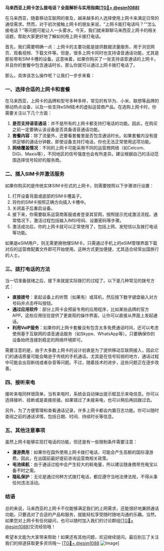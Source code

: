 **马来西亚上网卡怎么接电话？全面解析与实用指南[[TG💪+ @esim1088](https://t.me/s/esim1088)]**

在马来西亚，随着移动互联网的普及，越来越多的人选择使用上网卡来满足日常的通信需求。然而，对于初次接触上网卡的朋友来说，“上网卡能打电话吗？”“怎么接电话？”等问题可能让人一头雾水。今天，我们就来聊聊马来西亚上网卡的相关话题，帮助大家更好地了解如何用上网卡接打电话。

首先，我们需要明确一点：上网卡的主要功能是提供数据流量服务，用于浏览网页、观看视频、下载文件等。但是，很多上网卡同时也支持语音通话功能，尤其是那些带有SIM卡槽的设备。这意味着，如果你购买了一张支持语音通话的上网卡，并且你的套餐中包含通话时长，那么你就可以通过上网卡拨打电话了。

那么，具体该怎么操作呢？让我们一步步来看：

### **一、选择合适的上网卡和套餐**
在马来西亚，上网卡的品牌和型号多种多样，常见的有华为、小米、联想等品牌的移动热点设备，以及一些支持eSIM技术的虚拟运营商产品。在选购上网卡时，你需要关注以下几个方面：
1. **是否支持语音通话**：并不是所有的上网卡都支持打电话的功能。因此，在购买之前一定要确认该设备是否具备语音通话功能。
2. **套餐内容**：除了流量外，还要看套餐里是否包含通话时长。如果套餐内没有提供足够的通话分钟数，即使设备支持打电话，你也无法正常使用这项功能。
3. **网络覆盖情况**：不同的上网卡可能采用不同的运营商网络（如Celcom、DiGi、Maxis等），不同地区的信号强度也会有所差异。建议根据自己的活动范围选择信号较好的服务商。

### **二、插入SIM卡并激活服务**
如果你购买的是传统实体SIM卡形式的上网卡，则需要按照以下步骤进行设置：
1. 打开设备背面或底部的SIM卡槽盖子。
2. 将你的SIM卡按照正确方向插入卡槽中。
3. 关闭盖子后重启设备。
4. 接下来，你需要联系运营商客服或者登录其官网，按照提示完成激活流程。通常情况下，激活过程包括输入IMSI号码、设置密码等步骤。
5. 激活成功后，你的上网卡就可以正常使用了，包括上网、发短信以及拨打电话等功能。

如果是eSIM用户，则无需更换物理SIM卡。只需通过手机上的eSIM管理界面下载对应的运营商配置文件即可开始使用。这种方式更加便捷，尤其适合经常出国旅行的人士。

### **三、拨打电话的方法**
当一切准备就绪之后，接下来就是实际拨打的过程了。以下是几种常见的拨号方式：
- **直接拨号**：拿起设备上的听筒（如果有）或耳机，然后按下数字键盘输入对方号码并点击呼叫按钮。
- **通过应用软件**：部分上网卡会预装专用的应用程序，比如某些品牌的官方APP。这些应用往往提供了更直观的操作界面，让你可以直接从界面上发起通话。
- **利用VoIP服务**：如果你的上网卡套餐没有包含太多免费通话时间，还可以考虑使用基于互联网的语音通话服务（如Skype、WhatsApp等）。只要确保你的设备始终连接到稳定的网络环境即可。

需要注意的是，由于大多数上网卡的设计初衷是为了提供移动互联网接入，因此它们的通话质量可能会略逊于传统的手机通话。尤其是在信号较弱的地方，通话过程中可能会出现断线或者杂音等问题。不过，随着技术的进步，这些问题正在逐步改善。

### **四、接听来电**
接听来电同样很简单。当有来电时，系统会自动弹出提示框显示来电信息。你可以选择接听、挂断或是直接拒接。如果错过了未接来电，也可以稍后再回拨过去。

另外，为了方便管理和查看通话记录，许多上网卡都会内置日志功能。你可以随时查阅之前的通话详情，包括日期、时间、持续时长等信息。

### **五、其他注意事项**
虽然上网卡能够实现打电话的功能，但还是有一些限制条件需要注意：
- **漫游费用**：如果你在国外使用上网卡拨打电话，可能会产生高额的国际漫游费。因此，在出国前最好提前咨询运营商相关政策。
- **电池续航**：由于通话过程中会产生较大的耗电量，所以建议随身携带充电宝以备不时之需。
- **隐私保护**：无论是通过何种方式拨打电话，都应遵守当地法律法规，不得从事任何违法活动。

### **结语**
总的来说，马来西亚的上网卡不仅能够满足我们的上网需求，还能很好地兼顾通话功能。只要选对了合适的产品和服务，就能轻松享受随时随地沟通的乐趣。当然，如果您对上网卡有任何疑问，也可以随时加入我们的讨论群组[[TG💪+ @esim1088](https://t.me/s/esim1088)]交流经验哦！

希望本文能为大家带来帮助！如果还有其他问题，欢迎继续提问。最后别忘了关注我们的频道获取更多资讯哦～ [[TG💪+ @esim1088](https://t.me/s/esim1088) ![Image](https://i.postimg.cc/4NQfJmqS/Snipaste-2025-05-13-00-14-12.png)]